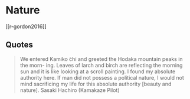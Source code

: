 # Nature

[[r-gordon2016]]

## Quotes
> We entered Kamiko ̄chi and greeted the Hodaka mountain peaks in the morn- ing. Leaves of larch and birch are reflecting the morning sun and it is like looking at a scroll painting. I found my absolute authority here. If man did not possess a political nature, I would not mind sacrificing my life for this absolute authority [beauty and nature].  Sasaki Hachiro (Kamakaze Pilot)